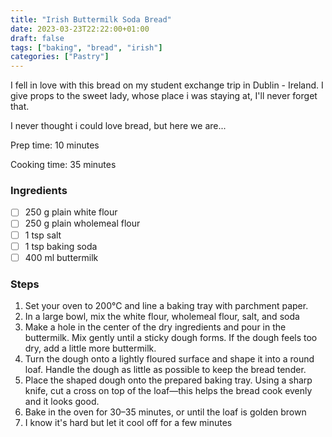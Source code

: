 ```yaml
---
title: "Irish Buttermilk Soda Bread"
date: 2023-03-23T22:22:00+01:00
draft: false
tags: ["baking", "bread", "irish"]
categories: ["Pastry"]
---
```


I fell in love with this bread on my student exchange trip in Dublin - Ireland. I give props to the sweet lady, whose place i was staying at, I'll never forget that.

I never thought i could love bread, but here we are...

<div class="recipe" id="recipe">
Prep time: 10 minutes

Cooking time: 35 minutes

### Ingredients
- [ ] 250 g plain white flour
- [ ] 250 g plain wholemeal flour
- [ ] 1 tsp salt
- [ ] 1 tsp baking soda
- [ ] 400 ml buttermilk

### Steps
1. Set your oven to 200°C and line a baking tray with parchment paper.
2. In a large bowl, mix the white flour, wholemeal flour, salt, and soda
3. Make a hole in the center of the dry ingredients and pour in the buttermilk. Mix gently until a sticky dough forms. If the dough feels too dry, add a little more buttermilk.
4. Turn the dough onto a lightly floured surface and shape it into a round loaf. Handle the dough as little as possible to keep the bread tender.
5. Place the shaped dough onto the prepared baking tray. Using a sharp knife, cut a cross on top of the loaf—this helps the bread cook evenly and it looks good.
6. Bake in the oven for 30–35 minutes, or until the loaf is golden brown
7. I know it's hard but let it cool off for a few minutes
</div>
